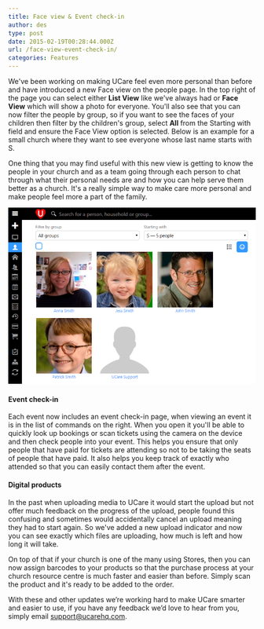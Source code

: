```yaml
---
title: Face view & Event check-in
author: des
type: post
date: 2015-02-19T00:28:44.000Z
url: /face-view-event-check-in/
categories: Features
---
```


We've been working on making UCare feel even more personal than before and have introduced a new Face view on the people page. In the top right of the page you can select either **List View** like we've always had or **Face View** which will show a photo for everyone. You'll also see that you can now filter the people by group, so if you want to see the faces of your children then filter by the children's group, select **All** from the Starting with field and ensure the Face View option is selected. Below is an example for a small church where they want to see everyone whose last name starts with S.

One thing that you may find useful with this new view is getting to know the people in your church and as a team going through each person to chat through what their personal needs are and how you can help serve them better as a church. It's a really simple way to make care more personal and make people feel more a part of the family.

![](people.list_.faces_.png)

#### Event check-in

Each event now includes an event check-in page, when viewing an event it is in the list of commands on the right. When you open it you'll be able to quickly look up bookings or scan tickets using the camera on the device and then check people into your event. This helps you ensure that only people that have paid for tickets are attending so not to be taking the seats of people that have paid. It also helps you keep track of exactly who attended so that you can easily contact them after the event.

#### Digital products

In the past when uploading media to UCare it would start the upload but not offer much feedback on the progress of the upload, people found this confusing and sometimes would accidentally cancel an upload meaning they had to start again. So we've added a new upload indicator and now you can see exactly which files are uploading, how much is left and how long it will take.

On top of that if your church is one of the many using Stores, then you can now assign barcodes to your products so that the purchase process at your church resource centre is much faster and easier than before. Simply scan the product and it's ready to be added to the order.

With these and other updates we’re working hard to make UCare smarter and easier to use, if you have any feedback we’d love to hear from you, simply email support@ucarehq.com.